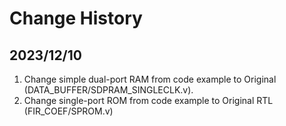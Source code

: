 # Change History

## 2023/12/10
1. Change simple dual-port RAM from code example to Original (DATA_BUFFER/SDPRAM_SINGLECLK.v).
2. Change single-port ROM from code example to Original RTL (FIR_COEF/SPROM.v)
